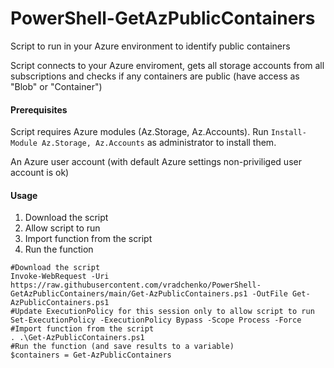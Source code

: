 # PowerShell-GetAzPublicContainers
Script to run in your Azure environment to identify public containers

Script connects to your Azure enviroment, gets all storage accounts from all subscriptions and checks if any containers are public (have access as "Blob" or "Container")

#### Prerequisites
Script requires Azure modules (Az.Storage, Az.Accounts). Run `Install-Module Az.Storage, Az.Accounts` as administrator to install them.

An Azure user account (with default Azure settings non-priviliged user account is ok)

#### Usage
 1. Download the script
 2. Allow script to run
 3. Import function from the script
 4. Run the function
 
 ```
 #Download the script
 Invoke-WebRequest -Uri https://raw.githubusercontent.com/vradchenko/PowerShell-GetAzPublicContainers/main/Get-AzPublicContainers.ps1 -OutFile Get-AzPublicContainers.ps1
 #Update ExecutionPolicy for this session only to allow script to run
 Set-ExecutionPolicy -ExecutionPolicy Bypass -Scope Process -Force
 #Import function from the script
 . .\Get-AzPublicContainers.ps1
 #Run the function (and save results to a variable)
 $containers = Get-AzPublicContainers
 ```
